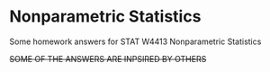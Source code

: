 # Nonparametric Statistics

Some homework answers for STAT W4413 Nonparametric Statistics

~~SOME OF THE ANSWERS ARE INPSIRED BY OTHERS~~



